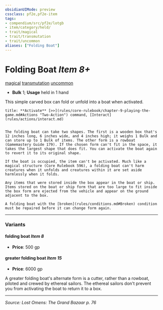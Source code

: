 ```yaml
---
obsidianUIMode: preview
cssclass: pf2e,pf2e-item
tags:
- compendium/src/pf2e/lotgb
- item/category/held/
- trait/magical
- trait/transmutation
- trait/uncommon
aliases: ["Folding Boat"]
---
```

# Folding Boat *Item 8+*  
[magical](magical.md "Magical Item Trait")  [transmutation](transmutation.md "Transmutation School Trait")  [uncommon](uncommon.md "Uncommon Rarity Trait")  

- **Bulk** 1; **Usage** held in 1 hand

This simple carved box can fold or unfold into a boat when activated.

```ad-embed-ability
title: **Activate** [>>](rules/core-rulebook/chapter-9-playing-the-game.md#Actions "Two-Action") command, [Interact](rules/actions/interact.md)


The folding boat can take two shapes. The first is a wooden box that's 12 inches long, 6 inches wide, and 4 inches high; it weighs 1 Bulk and can store up to 1 Bulk of items. The other form is a rowboat (Gamemastery Guide 179). If the chosen form can't fit in the space, it takes the largest shape that does fit. You can activate the boat again to revert it to its original shape.

If the boat is occupied, the item can't be activated. Much like a magical structure (Core Rulebook 596), a folding boat can't harm creatures when it unfolds and creatures within it are set aside harmlessly when it folds.

Any items that were stored inside the box appear in the boat or ship. Items stored on the boat or ship form that are too large to fit inside the box form are ejected from the vehicle and appear on the ground adjacent to the box.

A folding boat with the [broken](rules/conditions.md#Broken) condition must be repaired before it can change form again.
```

---

### Variants

#### folding boat *Item 8*

- **Price**: 500 gp

#### greater folding boat *Item 15*

- **Price**: 6000 gp

A greater folding boat's alternate form is a cutter, rather than a rowboat, piloted and crewed by ethereal sailors. The ethereal sailors don't prevent you from activating the boat to return it to a box.

---
*Source: Lost Omens: The Grand Bazaar p. 76*